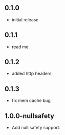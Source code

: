 ## 0.1.0
* initial release

## 0.1.1
* read me

## 0.1.2
* added http headers

## 0.1.3
* fix mem cache bug

## 1.0.0-nullsafety
* Add null safety support.

